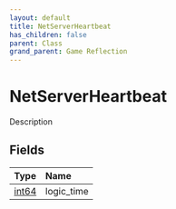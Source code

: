 ```yaml
---
layout: default
title: NetServerHeartbeat
has_children: false
parent: Class
grand_parent: Game Reflection
---
```

# NetServerHeartbeat
Description 

## Fields

| Type | Name |
|:----------|:--------------|
| [int64](/riftbreaker-wiki/docs/game-reflection/components/int64/) | logic_time |

